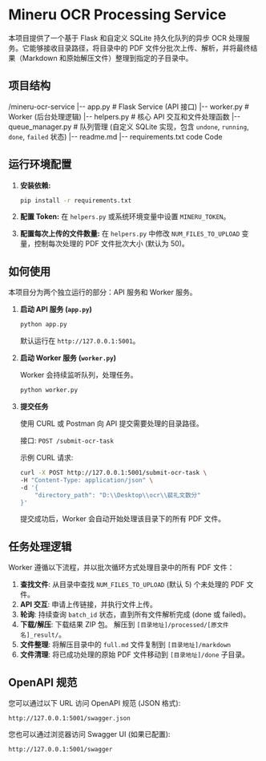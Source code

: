# Mineru OCR Processing Service

本项目提供了一个基于 Flask 和自定义 SQLite 持久化队列的异步 OCR 处理服务。它能够接收目录路径，将目录中的 PDF 文件分批次上传、解析，并将最终结果（Markdown 和原始解压文件）整理到指定的子目录中。

## 项目结构
/mineru-ocr-service
|-- app.py # Flask Service (API 接口)
|-- worker.py # Worker (后台处理逻辑)
|-- helpers.py # 核心 API 交互和文件处理函数
|-- queue_manager.py # 队列管理 (自定义 SQLite 实现，包含 `undone`, `running`, `done`, `failed` 状态)
|-- readme.md
|-- requirements.txt
code
Code
## 运行环境配置

1. **安装依赖:**
   ```bash
   pip install -r requirements.txt
   ```

2. **配置 Token:**
   在 `helpers.py` 或系统环境变量中设置 `MINERU_TOKEN`。

3. **配置每次上传的文件数量:**
   在 `helpers.py` 中修改 `NUM_FILES_TO_UPLOAD` 变量，控制每次处理的 PDF 文件批次大小 (默认为 50)。

## 如何使用

本项目分为两个独立运行的部分：API 服务和 Worker 服务。

1. **启动 API 服务 (`app.py`)**

   ```bash
   python app.py
   ```

   默认运行在 `http://127.0.0.1:5001`。

2. **启动 Worker 服务 (`worker.py`)**

   Worker 会持续监听队列，处理任务。

   ```bash
   python worker.py
   ```

3. **提交任务**

   使用 CURL 或 Postman 向 API 提交需要处理的目录路径。

   接口: `POST /submit-ocr-task`

   示例 CURL 请求:

   ```bash
   curl -X POST http://127.0.0.1:5001/submit-ocr-task \
   -H "Content-Type: application/json" \
   -d '{
       "directory_path": "D:\\Desktop\\ocr\\裴礼文数分" 
   }'
   ```

   提交成功后，Worker 会自动开始处理该目录下的所有 PDF 文件。

## 任务处理逻辑

Worker 遵循以下流程，并以批次循环方式处理目录中的所有 PDF 文件：

1. **查找文件**: 从目录中查找 `NUM_FILES_TO_UPLOAD` (默认 5) 个未处理的 PDF 文件。
2. **API 交互**: 申请上传链接，并执行文件上传。
3. **轮询**: 持续查询 `batch_id` 状态，直到所有文件解析完成 (done 或 failed)。
4. **下载/解压**: 下载结果 ZIP 包。
   解压到 `[目录地址]/processed/[原文件名]_result/`。
5. **文件整理**:
   将解压目录中的 `full.md` 文件复制到 `[目录地址]/markdown`
6. **文件清理**: 将已成功处理的原始 PDF 文件移动到 `[目录地址]/done` 子目录。

## OpenAPI 规范

您可以通过以下 URL 访问 OpenAPI 规范 (JSON 格式):

```
http://127.0.0.1:5001/swagger.json
```

您也可以通过浏览器访问 Swagger UI (如果已配置):

```
http://127.0.0.1:5001/swagger
```